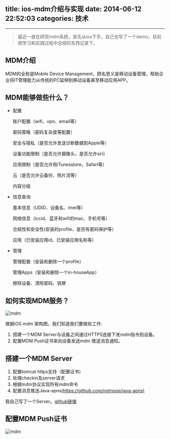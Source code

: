 title: ios-mdm介绍与实现
date: 2014-06-12 22:52:03
categories: 技术
---

---
>最近一直在研究mdm系统，首先从ios下手，自己也写了一个demo，目前把学习和实践过程中总结的东西记录下。

MDM介绍
---
MDM的全称是Mobile Device Management，顾名思义是移动设备管理，帮助企业将IT管理能力从传统的PC延伸到移动设备甚至移动应用APP。

<!--more-->

MDM能够做些什么？
---
* 配置

    账户配置（wifi、vpn、email等）
    
    密码策略（密码复杂度等配置）
    
    安全与隐私（是否允许发送诊断数据到Apple等）
    
    设备功能限制（是否允许摄像头，是否允许siri）
    
    应用限制（是否允许用iTunesstore，Safari等）
    
    云（是否允许云备份、照片流等）
    
    内容分级

* 信息查询

    基本信息（UDID、设备名、imei等）
    
    网络信息（iccid、蓝牙和wifi的mac、手机号等）
    
    合规性和安全性(安装的profile、是否有密码保护等）
    
    应用（已安装应用id、已安装应用名称等）
    
* 管理

    管理配置（安装和删除一个profile）
    
    管理Apps（安装和删除一个in-houseApp）
    
    擦除设备、清除密码、锁屏

如何实现MDM服务？
---
![mdm](http://i11.tietuku.com/b2b78b6218ecfa76.png)

根据iOS mdm 架构图，我们知道我们要做些工作:

1. 搭建一个MDM Server与设备之间通过HTTPS连接下发mdm指令到设备。
2. 配置MDM Push证书来向设备发送mdm 推送消息通知。

搭建一个MDM Server
---
1. 配置tomcat https支持（配置证书）
2. 处理checkin及server请求
3. 根据mdm协议实现所有mdm命令
4. 配置消息推送Java-apns[(https://github.com/notnoop/java-apns)](https://github.com/notnoop/java-apns)

我自己写了一个Server。[github链接](https://github.com/zuoyy/IOS-MDM-Server)

配置MDM Push证书
---
![mdm](http://i11.tietuku.com/3c8183ed7fa0ddae.png)

